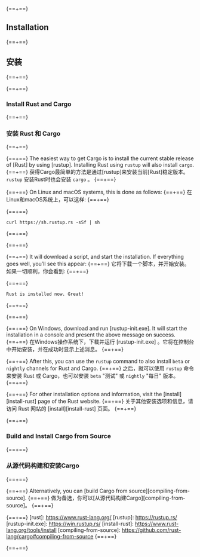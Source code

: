 {==+==}
## Installation
{==+==}
## 安装
{==+==}

{==+==}
### Install Rust and Cargo
{==+==}
### 安装 Rust 和 Cargo
{==+==}

{==+==}
The easiest way to get Cargo is to install the current stable release of [Rust]
by using [rustup]. Installing Rust using `rustup` will also install `cargo`.
{==+==}
获得Cargo最简单的方法是通过[rustup]来安装当前[Rust]稳定版本。
`rustup` 安装Rust时也会安装 `cargo` 。
{==+==}

{==+==}
On Linux and macOS systems, this is done as follows:
{==+==}
在Linux和macOS系统上，可以这样:
{==+==}


{==+==}
```console
curl https://sh.rustup.rs -sSf | sh
```
{==+==}

{==+==}


{==+==}
It will download a script, and start the installation. If everything goes well,
you’ll see this appear:
{==+==}
它将下载一个脚本，并开始安装。如果一切顺利，你会看到:
{==+==}


{==+==}
```console
Rust is installed now. Great!
```
{==+==}

{==+==}


{==+==}
On Windows, download and run [rustup-init.exe]. It will start the installation
in a console and present the above message on success.
{==+==}
在Windows操作系统下，下载并运行 [rustup-init.exe] 。它将在控制台中开始安装，并在成功时显示上述消息。
{==+==}

{==+==}
After this, you can use the `rustup` command to also install `beta` or `nightly`
channels for Rust and Cargo.
{==+==}
之后，就可以使用 `rustup` 命令来安装 Rust 或 Cargo，也可以安装 `beta` "测试" 或 `nightly` "每日" 版本。
{==+==}


{==+==}
For other installation options and information, visit the
[install][install-rust] page of the Rust website.
{==+==}
关于其他安装选项和信息，请访问 Rust 网站的 [install][install-rust] 页面。
{==+==}


{==+==}
### Build and Install Cargo from Source
{==+==}
### 从源代码构建和安装Cargo
{==+==}


{==+==}
Alternatively, you can [build Cargo from source][compiling-from-source].
{==+==}
做为备选，你可以[从源代码构建Cargo][compiling-from-source]。
{==+==}


{==+==}
[rust]: https://www.rust-lang.org/
[rustup]: https://rustup.rs/
[rustup-init.exe]: https://win.rustup.rs/
[install-rust]: https://www.rust-lang.org/tools/install
[compiling-from-source]: https://github.com/rust-lang/cargo#compiling-from-source
{==+==}

{==+==}

